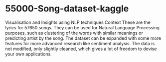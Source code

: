 # 55000-Song-dataset-kaggle
Visualisation and Insights using NLP techniques
Context
These are the lyrics for 57650 songs. They can be used for Natural Language Processing purposes, such as clustering of the words with similar meanings or predicting artist by the song. The dataset can be expanded with some more features for more advanced research like sentiment analysis. The data is not modified, only slightly cleaned, which gives a lot of freedom to devise your own applications.
